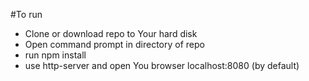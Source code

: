 #To run

- Clone or download repo to Your hard disk
- Open command prompt in directory of repo
- run npm install
- use http-server and open You browser localhost:8080 (by default)

